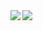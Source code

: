 <a href="https://github.com/anuraghazra/github-readme-stats">
  <img align="left" src="https://github-readme-stats.vercel.app/api?username=Skyzi000&count_private=true&show_icons=true&hide=contribs&hide_border=false&title_color=ABF4FF&text_color=ABF4FF&icon_color=1F6FEB&theme=dark&bg_color=-45,BE347B,6C82AF,5498BE" />
</a>
<a href="https://github.com/anuraghazra/github-readme-stats">
  <img align="left" src="https://github-readme-stats.vercel.app/api/top-langs/?username=Skyzi000&layout=compact&hide_border=true&card_width=230&langs_count=6&theme=github_dark" />
</a>
